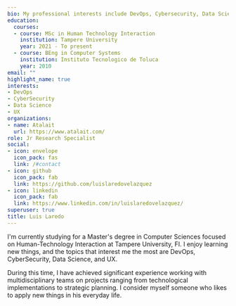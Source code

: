 ```yaml
---
bio: My professional interests include DevOps, Cybersecurity, Data Science and UX.
education:
  courses:
  - course: MSc in Human Technology Interaction
    institution: Tampere University
    year: 2021 - To present
  - course: BEng in Computer Systems
    institution: Instituto Tecnologico de Toluca
    year: 2010
email: ""
highlight_name: true
interests:
- DevOps
- CyberSecurity
- Data Science
- UX
organizations:
- name: Atalait
  url: https://www.atalait.com/ 
role: Jr Research Specialist
social:
- icon: envelope
  icon_pack: fas
  link: /#contact
- icon: github
  icon_pack: fab
  link: https://github.com/luislaredovelazquez
- icon: linkedin
  icon_pack: fab
  link: https://www.linkedin.com/in/luislaredovelazquez/
superuser: true
title: Luis Laredo
---
```


I'm currently studying for a Master's degree in Computer Sciences focused on Human-Technology Interaction at Tampere University, FI. I enjoy learning new things, and the topics that interest me the most are DevOps, CyberSecurity, Data Science, and UX.

During this time, I have achieved significant experience working with multidisciplinary teams on projects ranging from technological implementations to strategic planning. I consider myself someone who likes to apply new things in his everyday life.
